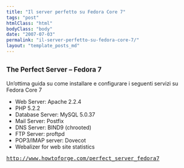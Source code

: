 ```yaml
---
title: "Il server perfetto su Fedora Core 7"
tags: "post"
htmlClass: "html"
bodyClass: "body"
date: "2007-07-03"
permalink: "il-server-perfetto-su-fedora-core-7/"
layout: "template_posts_md"
---
```

<h2><small>The Perfect Server &#8211; Fedora 7</small></h2>
<p> Un&#8217;ottima guida su come installare e configurare i seguenti servizi su Fedora Core 7 </p>
<ul>
<li>Web Server: Apache 2.2.4</li>
<li>PHP 5.2.2 </li>
<li>Database Server: MySQL 5.0.37</li>
<li>Mail Server: Postfix </li>
<li>DNS Server: BIND9 (chrooted) </li>
<li>FTP Server: proftpd</li>
<li>POP3/IMAP server: Dovecot</li>
<li>Webalizer for web site statistics</li>
</ul>
<p><a href="http://www.howtoforge.com/perfect_server_fedora7"><tt>http://www.howtoforge.com/perfect_server_fedora7</tt></a></p>
